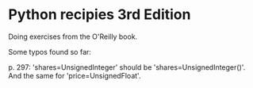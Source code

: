 # Python recipies 3rd Edition

Doing exercises from the O'Reilly book.

Some typos found so far:

p. 297: 'shares=UnsignedInteger' should be 'shares=UnsignedInteger()'. And the same for 'price=UnsignedFloat'.
